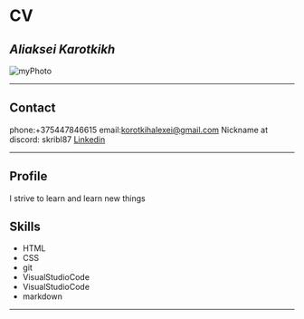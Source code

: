 
# CV
## _Aliaksei Karotkikh_

![myPhoto](https://yt3.ggpht.com/a/AGF-l79m7xMnPf8wM1TzgZVFtj1C_7UKdDUvYYcyDg=s900-c-k-c0xffffffff-no-rj-mo)
***
## Contact
 phone:+375447846615
 email:korotkihalexei@gmail.com
 Nickname at discord: skribl87
 [Linkedin](www.linkedin.com/in/aliaskei-karotkikh-0a544943)
 ***
 ## Profile
 I strive to learn and learn new things
 ## Skills
 + HTML
 + CSS
 + git
 + VisualStudioCode
 + VisualStudioCode
 + markdown
 ***
 
